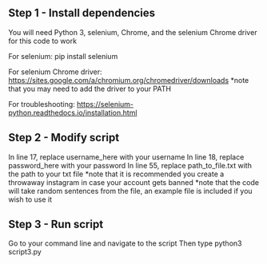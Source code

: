 ## Step 1 - Install dependencies
You will need Python 3, selenium, Chrome, and the selenium Chrome driver for this code to work

For selenium:
pip install selenium

For selenium Chrome driver:
https://sites.google.com/a/chromium.org/chromedriver/downloads
*note that you may need to add the driver to your PATH

For troubleshooting:
https://selenium-python.readthedocs.io/installation.html

## Step 2 - Modify script
In line 17, replace username_here with your username
In line 18, replace password_here with your password
In line 55, replace path_to_file.txt with the path to your txt file
*note that it is recommended you create a throwaway instagram in case your account gets banned
*note that the code will take random sentences from the file, an example file is included if you wish to use it

## Step 3 - Run script
Go to your command line and navigate to the script
Then type python3 script3.py
